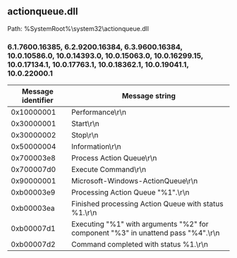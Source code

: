 ## actionqueue.dll

Path: %SystemRoot%\system32\actionqueue.dll

### 6.1.7600.16385, 6.2.9200.16384, 6.3.9600.16384, 10.0.10586.0, 10.0.14393.0, 10.0.15063.0, 10.0.16299.15, 10.0.17134.1, 10.0.17763.1, 10.0.18362.1, 10.0.19041.1, 10.0.22000.1

Message identifier | Message string
--- | ---
0x10000001 | Performance\r\n
0x30000001 | Start\r\n
0x30000002 | Stop\r\n
0x50000004 | Information\r\n
0x700003e8 | Process Action Queue\r\n
0x700007d0 | Execute Command\r\n
0x90000001 | Microsoft-Windows-ActionQueue\r\n
0xb00003e9 | Processing Action Queue "%1".\r\n
0xb00003ea | Finished processing Action Queue with status %1.\r\n
0xb00007d1 | Executing "%1" with arguments "%2" for component "%3" in unattend pass "%4".\r\n
0xb00007d2 | Command completed with status %1.\r\n
